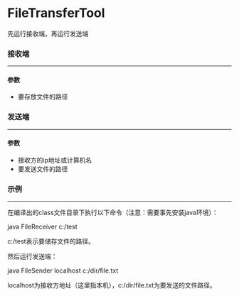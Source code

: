 # FileTransferTool

先运行接收端，再运行发送端

### 接收端

----

#### 参数

- 要存放文件的路径



### 发送端

----

#### 参数

- 接收方的ip地址或计算机名
- 要发送文件的路径



### 示例

---

在编译出的class文件目录下执行以下命令（注意：需要事先安装java环境）：

java FileReceiver c:/test

c:/test表示要储存文件的路径。

然后运行发送端：

java FileSender localhost c:/dir/file.txt

localhost为接收方地址（这里指本机），c:/dir/file.txt为要发送的文件路径。 


